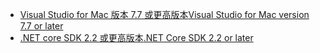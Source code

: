 * [<span data-ttu-id="0d9bc-101">Visual Studio for Mac 版本 7.7 或更高版本</span><span class="sxs-lookup"><span data-stu-id="0d9bc-101">Visual Studio for Mac version 7.7 or later</span></span>](https://www.visualstudio.com/downloads/)
* [<span data-ttu-id="0d9bc-102">.NET core SDK 2.2 或更高版本</span><span class="sxs-lookup"><span data-stu-id="0d9bc-102">.NET Core SDK 2.2 or later</span></span>](https://www.microsoft.com/net/download/all)